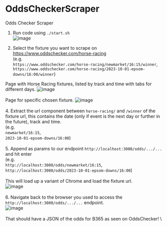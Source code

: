 # OddsCheckerScraper
Odds Checker Scraper

1. Run code using `./start.sh`\
![image](https://github.com/AbishakeSrithar/OddsCheckerScraper/assets/67220345/1c4e1663-4112-4772-8919-460be298d10a)

2. Select the fixture you want to scrape on https://www.oddschecker.com/horse-racing \
(e.g. \
`https://www.oddschecker.com/horse-racing/newmarket/16:15/winner`,\
`https://www.oddschecker.com/horse-racing/2023-10-01-epsom-downs/16:00/winner`)

Page with Horse Racing fixtures, listed by track and time with tabs for different days.
![image](https://github.com/AbishakeSrithar/OddsCheckerScraper/assets/67220345/9b705211-942f-480c-ab83-20ef6b9acc97)\
\
Page for specific chosen fixture.
![image](https://github.com/AbishakeSrithar/OddsCheckerScraper/assets/67220345/a2f1cdd3-1a43-4076-a9c6-bbf499ddb297)\
\
4. Extract the url component between `horse-racing/` and `/winner` of the fixture url, this contains the date (only if event is the next day or further in the future), track and time.\
(e.g. \
`newmarket/16:15`,\
`2023-10-01-epsom-downs/16:00`)\
\
5. Append as params to our endpoint `http://localhost:3000/odds/.../...` and hit enter\
(e.g. \
`http://localhost:3000/odds/newmarket/16:15`,\
`http://localhost:3000/odds/2023-10-01-epsom-downs/16:00`)\
\
This will load up a variant of Chrome and load the fixture url.\
![image](https://github.com/AbishakeSrithar/OddsCheckerScraper/assets/67220345/67001313-8f88-4518-a8d0-1c83698f8b02)\
\
6. Navigate back to the browser you used to access the `http://localhost:3000/odds/.../...` endpoint.\
![image](https://github.com/AbishakeSrithar/OddsCheckerScraper/assets/67220345/b123f4f9-c016-44b9-9a9d-78d8707f5c98)\
\
That should have a JSON of the odds for B365 as seen on OddsChecker!
\




